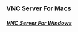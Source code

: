 ### VNC Server For Macs   
#### [**_VNC Server For Windows_**](https://home.mycloud.com/action/share/83fb03d7-a67d-4863-8eea-acdb2e6bbf97)
